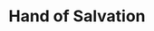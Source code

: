 ---
pid: RS269
title: Hand of Salvation
location_transcription: Rittenhouse Square
zipcode: '19139'
outside_phl: 
neighborhood: Walnut Hill
age: '33'
age_range: 30-39
instagram: 
image_file_name: RS_269.jpg
proposal_transcription: |-
  Salvation, Freedom, Gender Equity, Truthfullness, Justice
  Each finger stands for one morality. The thumb which is also //Like// sign, will be salvation.
topic: Social Justice,Uplifting,Freedom
topic_summary: 0, 0, 0
type: Other No Form,Image
keywords_other: salvation, freedom, equity, truthfulness, justice, morality
credit: Mohsen Mottagh
image_labels: 
twitter: 
facebook: 
permalink: "/monuments/rs269/"
layout: item-page
---